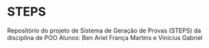 # STEPS
Repositório do projeto de Sistema de Geração de Provas (STEPS) da disciplina de POO 
Alunos: Ben Ariel França Martins e Vinicius Gabriel

